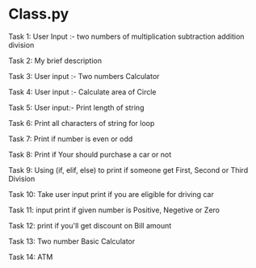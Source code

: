 # Class.py 
Task 1: User Input :- two numbers of multiplication subtraction addition division

Task 2: My brief description

Task 3: User input :- Two numbers Calculator

Task 4: User input :- Calculate area of Circle 

Task 5: User input:- Print length of string

Task 6: Print all characters of string for loop

Task 7: Print if number is even or odd

Task 8: Print if Your should purchase a car or not

Task 9: Using (if, elif, else) to print if someone get First, Second or Third Division

Task 10: Take user input print if you are eligible for driving car

Task 11: input print if given number is Positive, Negetive or Zero

Task 12: print if you'll get discount on Bill amount

Task 13: Two number Basic Calculator

Task 14: ATM 
